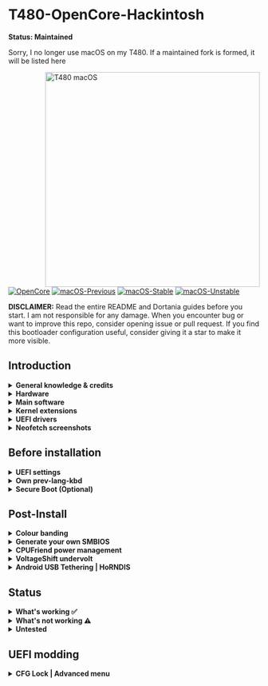 # T480-OpenCore-Hackintosh

**Status: Maintained**

Sorry, I no longer use macOS on my T480. If a maintained fork is formed, it will be listed here


<img align="right" src="./Other/README_Resources/ThinkPad.gif" alt="T480 macOS" width="430">

[![OpenCore](https://img.shields.io/badge/OpenCore-0.6.9-blue.svg)](https://github.com/acidanthera/OpenCorePkg)
[![macOS-Previous](https://img.shields.io/badge/macOS-10.14.6-brightgreen.svg)](https://github.com/EETagent/T480-OpenCore-Hackintosh/issues/11)
[![macOS-Stable](https://img.shields.io/badge/macOS-10.15.7-brightgreen.svg)](https://www.apple.com/macos/catalina/)
[![macOS-Unstable](https://img.shields.io/badge/macOS-11.2.2-brightgreen.svg)](https://www.apple.com/macos/big-sur)

**DISCLAIMER:**
Read the entire README and Dortania guides before you start. I am not responsible for any damage.
When you encounter bug or want to improve this repo, consider opening issue or pull request. 
If you find this bootloader configuration useful, consider giving it a star to make it more visible.

## Introduction

<details> 

<summary><strong>General knowledge & credits</strong></summary>

- To install macOS follow the guides provided by [Dortania](https://dortania.github.io/getting-started/)

- Useful tools by [CorpNewt](https://github.com/corpnewt) and [headkaze](https://github.com/headkaze/Hackintool)

- [CREDITS](CREDITS.md) file

</details>  

<details>

<summary><strong>Hardware</strong></summary>
<br>


[![UEFI](https://img.shields.io/badge/UEFI-N24ET61W-lightgrey)](https://pcsupport.lenovo.com/us/en/products/laptops-and-netbooks/thinkpad-t-series-laptops/thinkpad-t480-type-20l5-20l6/downloads/ds502355)
| Category  | Component                            | Note                                                                                                               |
| --------- | ------------------------------------ | ------------------------------------------------------------------------------------------------------------------ |
| CPU       | Intel Core i5-8250U                  | 20L50000MC                                                                                                         |
| GPU       | Intel UHD 620                        |                                                                                                                    |
| SSD       | Samsung 970 Evo 512GB                | Replaced cursed PM 981 which stil doesn't work reliably                                                            |
| Memory    | 12GB DDR4 2400Mhz                    |                                                                                                                    |
| Battery   | Dual battery                         |                                                                                                                    |
| Camera    | 720p Camera                          |                                                                                                                    |
| Wifi & BT | Intel Wireless-AC 8265               | Use AirportItlwm for your macOS version and enjoy native Wi-Fi control, or use Heliport app.                        |
| Input     | PS2 Keyboard & Synaptics TrackPad    | [YogaSMC](https://github.com/zhen-zen/YogaSMC) for media keys like microphone switch, etc. PrtSc is mapped as F13. |

</details>  

<details>

<summary><strong>Main software</strong></summary>
<br>

| Component      | Version        |
| -------------- | -------------- |
| macOS Catalina | 10.15.7 (19H2) |
| macOS Big Sur  | 11.2.2 (20D80) |
| OpenCore       | v0.6.9         |

</details>

<details>

<summary><strong>Kernel extensions</strong></summary>
<br>

| Kext                   | Version        |
|:---------------------- | -------------- |
| AirportItlwm           | 2.1.0          |
| AppleALC               | 1.6.0          |
| BrightnessKeys         | 1.0.1          |
| CPUFriend              | 1.2.3          |
| CPUFriendDataProvider  | i5-8250U       |
| HibernationFixup       | 1.4.0          |
| HoRNDIS                | Disabled, 9.2  |
| IntelBluetoothFirmware | 1.1.2          |
| IntelBluetoothInjector | 1.1.2          |
| IntelMausi             | 1.0.6          |
| Lilu                   | 1.5.3          |
| NoTouchID              | 1.0.4          |
| NVMeFix                | 1.0.7          |
| RTCMemoryFixup         | 1.0.8          |
| VirtualSMC             | 1.2.3          |
| VoltageShift           | Disabled, 1.22 |
| VoodooPS2Controller    | 2.2.3          |
| VoodooRMI              | 1.3.3          |
| VoodooSMBus            | 3.0.0          |
| WhateverGreen          | 1.4.9          |
| YogaSMC                | 1.4.3          |

</details>
<details>

<summary><strong>UEFI drivers</strong></summary>
<br>

| Driver          | Version           |
|:---------------:| ----------------- |
| AudioDxe.efi    | OpenCorePkg 0.6.9 |
| HfsPlus.efi     | OcBinaryData      |
| OpenCanopy.efi  | OpenCorePkg 0.6.9 |
| OpenRuntime.efi | OpenCorePkg 0.6.9 |
</details>

<details>
    <summary><strong>Neofetch screenshots</strong></summary>
    <br>
    <p float="left">
        <img src="./Other/README_Resources/Neofetch-Catalina.png" alt="Neofetch Catalina" width="350">
        <img src="./Other/README_Resources/Neofetch-BigSur.png" alt="Neofetch Catalina" width="350">
    </p>
</details> 

## Before installation

<details>  

<summary><strong>UEFI settings</strong></summary>
<br>

**Security**

- `Security Chip` **Disabled**
- `Memory Protection -> Execution Prevention` **Enabled**
- `Virtualization -> Intel Virtualization Technology` **Enabled**
- `Virtualization -> Intel VT-d Feature` **Enabled**
- `Anti-Theft -> Computrace -> Current Setting` **Disabled**
- `Secure Boot -> Secure Boot` **Disabled**
- `Intel SGX -> Intel SGX Control` **Disabled**
- `Device Guard` **Disabled**

**Startup**

- `UEFI/Legacy Boot` **UEFI Only**
- `CSM Support` **No**

**Thunderbolt**

- `Thunderbolt BIOS Assist Mode` **Disabled**
- `Wake by Thunderbolt(TM) 3` **Disabled**
- `Security Level` **User Authorization**
- `Support in Pre Boot Environment -> Thunderbolt(TM) device` **Enabled**

</details>  

<details>

<summary><strong>Own prev-lang-kbd</strong></summary>
<br>

Either add as a string or as a data ( HEX data [(ProperTree)](https://github.com/corpnewt/ProperTree) )

Format is lang-COUNTRY:keyboard

- 🇺🇸 | [0] en_US - U.S --> en-US:0 --> 656e2d55 533a30

- 🇨🇿 | [30776] cs - Czech --> cs-CZ:30776 --> 63732d43 5a3a3330 373736

- 🇨🇿 | cs-CZ:0 --> 63732d43 5a3a30

etc.

[AppleKeyboardLayouts.txt](https://github.com/acidanthera/OpenCorePkg/blob/master/Utilities/AppleKeyboardLayouts/AppleKeyboardLayouts.txt)

</details>

<details>

<summary><strong>Secure Boot (Optional)</strong></summary>
<br>

1. Set Secure Boot to Setup Mode. Secure Boot should be reported as off by UEFI main tab
2. Create FAT32 formatted USB
3. Create EFI folder in the root of the newly formatted flash drive and move there content of SecureBoot/KeyTool
4. Boot flash drive via F12 boot menu
5. Choose **Edit keys**


<img src="./Other/README_Resources/SecureBoot/MainMenu.png" alt="Main menu">

6. Start by **replacing** Signature Database. Select .auth file


<img src="./Other/README_Resources/SecureBoot/ManipulateKey.png" alt="Select key to manipulate with">
<img src="./Other/README_Resources/SecureBoot/SelectAuth.png" alt="Select .auth file">


7. Do the same for Key Exchange Keys Database (KEK) and Platform Key (PK) **in this order**
8. Exit and shutdown your machine
9. Boot into the UEFI settings and check if Secure Boot is reported as `on`
10. Boot you favorite OS with Secure Boot enabled

[More detailed information here](https://habr.com/en/post/273497)

```diff
! Still quite experimental
```

</details>

## Post-Install

<details>  

<summary><strong>Colour banding</strong></summary>
<br>

If you encounter some serious colour banding issues ( Keep in mind that T480 1080p stock panel colour accuracy is not really good, cca 50-60% sRGB), your only solution is to replace GPU properties as bellow or replace the stock panel with one from T490 (400 nits, Low power).

```
<key>AAPL,ig-platform-id</key>
<data>AAAWGQ==</data>
<key>device-id</key>
<data>FhkAAA==</data>
</dict>
```

Do not use these any additional boot arguments! Get custom WhateverGreen version instead from Other folder

You can check your screen in gradient test [here](https://www.eizo.be/monitor-test/) or just by simple look at Launchpad background.

</details>  

<details>  

<summary><strong>Generate your own SMBIOS</strong></summary>
<br>

[GenSMBIOS](https://github.com/corpnewt/GenSMBIOS)

- MacBookPro14,1

- MacBookPro15,2

</details>  

<details>  

<summary><strong>CPUFriend power management</strong></summary>
<br>

Generate CPUFriendDataProvider for your machine [here](https://github.com/fewtarius/CPUFriendFriend) or use at your own risk files provided in the Other folder.

</details>  

<details>  

<summary><strong>VoltageShift undervolt</strong></summary>
<br>

It is possible to use VoltageShift directly from the EFI folder instead of disabling SIP. You need to use specific version provided in the Other folder.

```diff
! If you want to use this feature, enable it in config.plist
```
</details>  

<details>  

<summary><strong>Android USB Tethering | HoRNDIS</strong></summary>
<br>

> **Important:** Mac computers can't tether with Android. 

I don't think so Google.

1. Using a USB cable, connect your phone to the other device. A "Connected as a…" notification shows at the top of the screen.
2. Open your phone's Settings app.
3. Tap Network & internet ![And then](https://lh3.googleusercontent.com/WD3LKKej34vq3cZXwilgeahIPOiokN2uarmkDxtMqKMFg4SSys8BkOBJbn4_4R930gE=h18 "And then") Hotspot & tethering.
4. Turn on USB tethering.

You should see new Ethernet connection in the network settings. Works with USB Type C and USB A.

```diff
! If you want to use this feature, enable it in config.plist
```
Problems with recreating new `en` device every time are now solved on latest macOS versions with patched version of this kext. If it does not work for you, revert to official version.

</details>  

## Status

<details>  

<summary><strong>What's working ✅</strong></summary>

- [x] Battery percentage

- [x] Bluetooth - Intel Wireless-AC 8265 (0x0A2B) 

- [x] Boot chime

- [x] Boot menu `OpenCanopy` 

- [x] CPU power management / performance `Now on par with Windows without XTU undervolt.`

- [x] FireVault 2 `No config.plist changes needed` 

- [x] GPU UHD 620 hardware acceleration / performance 

- [x] HDMI `Closed and opened lid. With audio.`

- [x] iMessage, FaceTime, App Store, iTunes Store. **Generate your own SMBIOS**

- [x] Intel I219V Ethernet port

- [x] Keyboard `Volume and brightness hotkeys. Another media keys with YogaSMC.`

- [x] Microphone `With keyboard switch using ThinkPad Assistant.`

- [x] Realtek® ALC3287 ("ALC257") Audio

- [x] SD card reader `Fortunately, USB connected.`

- [x] Sidecar wired `Works with 15,2 SMBIOS.`

- [x] Sleep/Wake 

- [x] TouchPad `1-5 fingers swipe works. Emulate force touch using longer and more voluminous touch.`

- [x] TrackPoint  `Works perfectly. Just like on Windows or Linux.`

- [x] USB Ports `USB Map is different for devices with Windows Hello camera.`

- [x] Web camera

- [x] Wifi - Intel Wireless-AC 8265 `Now works natively with macos big sur and kext upgraded to 2.1.0 for better stabillity`

- [x] DRM `Widevine, validated on Firefox 82. WhateverGreen's DRM is broken on Big Sur`

</details>  

<details>  

<summary><strong>What's not working ⚠️</strong></summary>
    
- [ ] Laggy Audio Jack  `Temporary fix ~ plug in the headphones, open the midi application and keep master 2 to 0/mute and remember to keep the sys pref sound tab open (can be minimised)`

- [ ] Fingerprint reader  `There is finally after many years working driver for Linux (python-validity), don't expect macOS driver any time soon.`

- [ ] PM 981 `Still unstable. Could work for some, not for others.`

- [ ] Sidecar wireless `If you want to use this feature, buy a compatible Broadcom card!`

- [ ] Windows/Linux from OC boot menu `It's best practice to not boot from OC when planning to perform firmware upgrade`


</details>  

<details>  

<summary><strong>Untested</strong></summary>

- [ ] Thunderbolt  `No device to test.`

</details>  

## UEFI modding

<details>  

<summary><strong>CFG Lock | Advanced menu</strong></summary>
<br>

<img align="left" src="./Other/README_Resources/SPI_Programmer_CH341a.jpg" alt="SPI_Programmer_CH341a.jpg" width="220">

It's possible to unlock Advanced menu thus disable CFG Lock natively in UEFI + Other Advanced menu benefits. SPI Programmer CH341a is required

<br>
https://www.reddit.com/r/thinkpad/comments/ffqqx5/currently_testing_skyra1n/

[T480 consuming 60w (~85w total) - unlimited TDP : thinkpad](https://www.reddit.com/r/thinkpad/comments/g8fk51/t480_consuming_60w_85w_total_unlimited_tdp/)

[ThinkPad discord](discord.gg/Ybdz7AS)

</details>  
